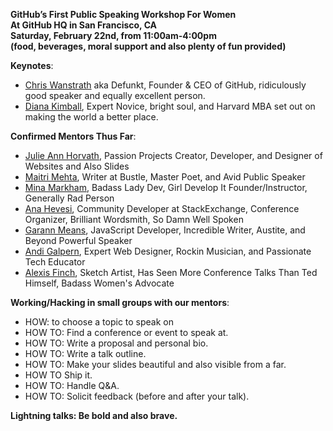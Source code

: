 **GitHub’s First Public Speaking Workshop For Women <br>
At GitHub HQ in San Francisco, CA <br>
Saturday, February 22nd, from 11:00am-4:00pm <br>
(food, beverages, moral support and also plenty of fun provided)**

**Keynotes**:

+ [Chris Wanstrath](https://twitter.com/defunkt) aka Defunkt, Founder & CEO of GitHub, ridiculously good speaker and equally excellent person.
+ [Diana Kimball](https://twitter.com/dianakimball), Expert Novice, bright soul, and Harvard MBA set out on making the world a better place.

**Confirmed Mentors Thus Far**:

+ [Julie Ann Horvath](https://twitter.com/nrrrdcore), Passion Projects Creator, Developer, and Designer of Websites and Also Slides
+ [Maitri Mehta](https://twitter.com/mai_treat), Writer at Bustle, Master Poet, and Avid Public Speaker
+ [Mina Markham](https://twitter.com/MinaMarkham), Badass Lady Dev, Girl Develop It Founder/Instructor, Generally Rad Person
+ [Ana Hevesi](https://twitter.com/anoemi), Community Developer at StackExchange, Conference Organizer, Brilliant Wordsmith, So Damn Well Spoken
+ [Garann Means](https://twitter.com/garannm), JavaScript Developer, Incredible Writer, Austite, and Beyond Powerful Speaker
+ [Andi Galpern](https://twitter.com/andigalpern), Expert Web Designer, Rockin Musician, and Passionate Tech Educator
+ [Alexis Finch](https://twitter.com/agentFin), Sketch Artist, Has Seen More Conference Talks Than Ted Himself, Badass Women's Advocate

**Working/Hacking in small groups with our mentors**:

+ HOW: to choose a topic to speak on
+ HOW TO: Find a conference or event to speak at.
+ HOW TO: Write a proposal and personal bio.
+ HOW TO: Write a talk outline.
+ HOW TO: Make your slides beautiful and also visible from a far.
+ HOW TO  Ship it.
+ HOW TO: Handle Q&A.
+ HOW TO: Solicit feedback (before and after your talk).

**Lightning talks: Be bold and also brave.**
